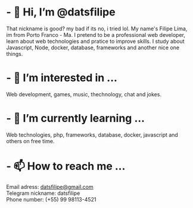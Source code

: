 # - 👋 Hi, I’m @datsfilipe


That nickname is good? my bad if its no, i tried lol. My name's Filipe Lima, im from Porto Franco - Ma. I pretend to be a professional web developer, learn about web technologies and pratice to improve skills. I study about Javascript, Node, docker, database, frameworks and another nice one things.

# - 👀 I’m interested in ...


Web development, games, music, thechnology, chat and jokes.

# - 🌱 I’m currently learning ...


Web technologies, php, frameworks, database, docker, javascript and others on free time.

# - 📫 How to reach me ...


Email adress: datsfilipe@gmail.com  
Telegram nickname: datsfilipe   
Phone number: (+55) 99 98113-4521   

<!---
About.me
--->

